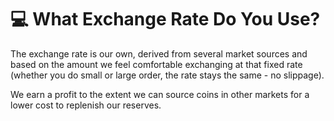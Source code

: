 # 💻 What Exchange Rate Do You Use?

The exchange rate is our own, derived from several market sources and based on the amount we feel comfortable exchanging at that fixed rate (whether you do small or large order, the rate stays the same - no slippage).&#x20;

We earn a profit to the extent we can source coins in other markets for a lower cost to replenish our reserves.
